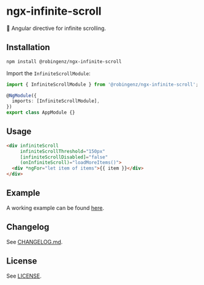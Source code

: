 # ngx-infinite-scroll

📜 Angular directive for infinite scrolling. 

## Installation

```bash
npm install @robingenz/ngx-infinite-scroll
```

Import the `InfiniteScrollModule`:

```ts
import { InfiniteScrollModule } from '@robingenz/ngx-infinite-scroll';

@NgModule({
  imports: [InfiniteScrollModule],
})
export class AppModule {}
```

## Usage

```html
<div infiniteScroll 
     infiniteScrollThreshold="150px" 
     [infiniteScrollDisabled]="false" 
     (onInfiniteScroll)="loadMoreItems()">
  <div *ngFor="let item of items">{{ item }}</div>
</div>
```

## Example

A working example can be found [here](https://stackblitz.com/github/robingenz/ngx-infinite-scroll).

## Changelog

See [CHANGELOG.md](https://github.com/robingenz/ngx-infinite-scroll/blob/main/CHANGELOG.md).

## License

See [LICENSE](https://github.com/robingenz/ngx-infinite-scroll/blob/main/LICENSE).
